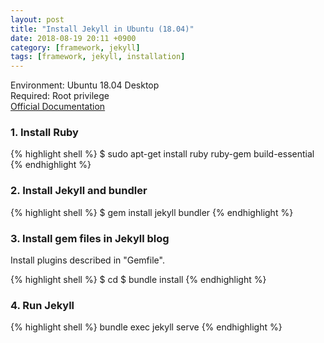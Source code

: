 ```yaml
---
layout: post
title: "Install Jekyll in Ubuntu (18.04)"
date: 2018-08-19 20:11 +0900
category: [framework, jekyll]
tags: [framework, jekyll, installation]
---
```


Environment: Ubuntu 18.04 Desktop  
Required: Root privilege   
[Official Documentation](https://jekyllrb.com/docs/installation/)  

### 1. Install Ruby
  
{% highlight shell %}
$ sudo apt-get install ruby ruby-gem build-essential
{% endhighlight %} 

### 2. Install Jekyll and bundler

{% highlight shell %}
$ gem install jekyll bundler
{% endhighlight %}

### 3. Install gem files in Jekyll blog

Install plugins described in "Gemfile".  

{% highlight shell %}
$ cd <jekyll blog directory>
$ bundle install 
{% endhighlight %}

### 4. Run Jekyll

{% highlight shell %}
bundle exec jekyll serve
{% endhighlight %}